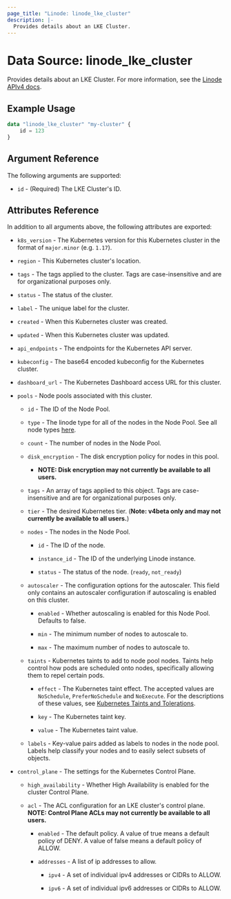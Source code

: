 ```yaml
---
page_title: "Linode: linode_lke_cluster"
description: |-
  Provides details about an LKE Cluster.
---
```


# Data Source: linode\_lke_cluster

Provides details about an LKE Cluster.
For more information, see the [Linode APIv4 docs](https://techdocs.akamai.com/linode-api/reference/get-lke-cluster).

## Example Usage

```terraform
data "linode_lke_cluster" "my-cluster" {
    id = 123
}
```

## Argument Reference

The following arguments are supported:

* `id` - (Required) The LKE Cluster's ID.

## Attributes Reference

In addition to all arguments above, the following attributes are exported:

* `k8s_version` - The Kubernetes version for this Kubernetes cluster in the format of `major.minor` (e.g. `1.17`).

* `region` - This Kubernetes cluster's location.

* `tags` - The tags applied to the cluster. Tags are case-insensitive and are for organizational purposes only.

* `status` - The status of the cluster.

* `label` - The unique label for the cluster.

* `created` - When this Kubernetes cluster was created.

* `updated` - When this Kubernetes cluster was updated.

* `api_endpoints` - The endpoints for the Kubernetes API server.

* `kubeconfig` - The base64 encoded kubeconfig for the Kubernetes cluster.

* `dashboard_url` - The Kubernetes Dashboard access URL for this cluster.

* `pools` - Node pools associated with this cluster.

  * `id` - The ID of the Node Pool.

  * `type` - The linode type for all of the nodes in the Node Pool. See all node types [here](https://api.linode.com/v4/linode/types).

  * `count` - The number of nodes in the Node Pool.

  * `disk_encryption` - The disk encryption policy for nodes in this pool.

    * **NOTE: Disk encryption may not currently be available to all users.**

  * `tags` - An array of tags applied to this object. Tags are case-insensitive and are for organizational purposes only.

  * `tier` - The desired Kubernetes tier. (**Note: v4beta only and may not currently be available to all users.**)

  * `nodes` - The nodes in the Node Pool.

    * `id` - The ID of the node.

    * `instance_id` - The ID of the underlying Linode instance.

    * `status` - The status of the node. (`ready`, `not_ready`)

  * `autoscaler` - The configuration options for the autoscaler. This field only contains an autoscaler configuration if autoscaling is enabled on this cluster.

    * `enabled` - Whether autoscaling is enabled for this Node Pool. Defaults to false.

    * `min` - The minimum number of nodes to autoscale to.

    * `max` - The maximum number of nodes to autoscale to.

  * `taints` - Kubernetes taints to add to node pool nodes. Taints help control how pods are scheduled onto nodes, specifically allowing them to repel certain pods.

    * `effect` - The Kubernetes taint effect. The accepted values are `NoSchedule`, `PreferNoSchedule` and `NoExecute`. For the descriptions of these values, see [Kubernetes Taints and Tolerations](https://kubernetes.io/docs/concepts/scheduling-eviction/taint-and-toleration/).

    * `key` - The Kubernetes taint key.

    * `value` - The Kubernetes taint value.

  * `labels` - Key-value pairs added as labels to nodes in the node pool. Labels help classify your nodes and to easily select subsets of objects.

* `control_plane` - The settings for the Kubernetes Control Plane.

  * `high_availability` - Whether High Availability is enabled for the cluster Control Plane.
  
  * `acl` - The ACL configuration for an LKE cluster's control plane. **NOTE: Control Plane ACLs may not currently be available to all users.**

    * `enabled` - The default policy. A value of true means a default policy of DENY. A value of false means a default policy of ALLOW.

    * `addresses` - A list of ip addresses to allow.

      * `ipv4` - A set of individual ipv4 addresses or CIDRs to ALLOW.

      * `ipv6` - A set of individual ipv6 addresses or CIDRs to ALLOW.
